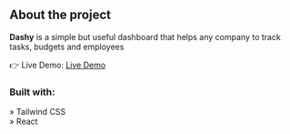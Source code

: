 <h2>About the project</h2>

  <p><b>Dashy</b> is a simple but useful dashboard that helps any company to track tasks, budgets and employees</p>

👉 Live Demo: <a href='https://react-app-dashy.vercel.app/'>Live Demo</a>

<h3>Built with:</h3>

» Tailwind CSS <br>
» React
